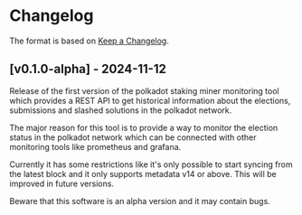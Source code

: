 # Changelog

The format is based on [Keep a Changelog].

[Keep a Changelog]: http://keepachangelog.com/en/1.0.0/

## [v0.1.0-alpha] - 2024-11-12

Release of the first version of the polkadot staking miner monitoring tool which provides a REST API to get historical information about the elections, submissions and slashed solutions in the polkadot network.

The major reason for this tool is to provide a way to monitor the election status in the polkadot network which can be connected with other monitoring tools like prometheus and grafana.

Currently it has some restrictions like it's only possible to start syncing from the latest block and it only supports metadata v14 or above. This will be improved in future versions.

Beware that this software is an alpha version and it may contain bugs.
